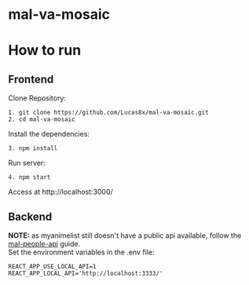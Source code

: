 # mal-va-mosaic

# How to run
## Frontend
Clone Repository:
<pre><code>1. git clone https://github.com/Lucas8x/mal-va-mosaic.git
2. cd mal-va-mosaic</code></pre>
Install the dependencies:
<pre><code>3. npm install</code></pre>
Run server:
<pre><code>4. npm start</code></pre>
Access at http://localhost:3000/

## Backend
**NOTE:** as myanimelist still doesn't have a public api available, follow the [mal-people-api](https://github.com/Lucas8x/mal-people-api) guide.\
Set the environment variables in the .env file:
<pre><code>REACT_APP_USE_LOCAL_API=1
REACT_APP_LOCAL_API='http://localhost:3333/'</code></pre>
